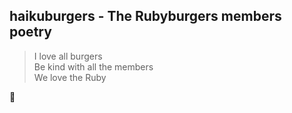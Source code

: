 ## haikuburgers - The Rubyburgers members poetry

> I love all burgers  
> Be kind with all the members  
> We love the Ruby  

:sunrise:
